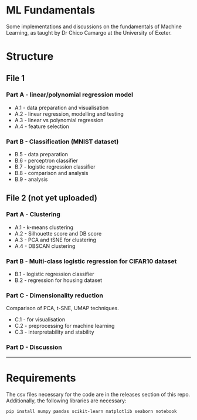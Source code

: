 # ML Fundamentals  
Some implementations and discussions on the fundamentals of Machine Learning, as taught by Dr Chico Camargo at the University of Exeter.  


# Structure

## File 1

### Part A - linear/polynomial regression model
- A.1 - data preparation and visualisation
- A.2 - linear regression, modelling and testing
- A.3 - linear vs polynomial regression
- A.4 - feature selection

### Part B - Classification (MNIST dataset)
- B.5 - data preparation
- B.6 - perceptron classifier
- B.7 - logistic regression classifier
- B.8 - comparison and analysis
- B.9 - analysis


## File 2 (not yet uploaded)

### Part A - Clustering
- A.1 - k-means clustering
- A.2 - Silhouette score and DB score
- A.3 - PCA and tSNE for clustering
- A.4 - DBSCAN clustering
    
### Part B - Multi-class logistic regression for CIFAR10 dataset
- B.1 - logistic regression classifier
- B.2 - regression for housing dataset

### Part C - Dimensionality reduction
Comparison of PCA, t-SNE, UMAP techniques.
- C.1 - for visualisation
- C.2 - preprocessing for machine learning
- C.3 - interpretability and stability

### Part D - Discussion

---

# Requirements  
The csv files necessary for the code are in the releases section of this repo.  
Additionally, the following libraries are necessary:
```
pip install numpy pandas scikit-learn matplotlib seaborn notebook
```
  
